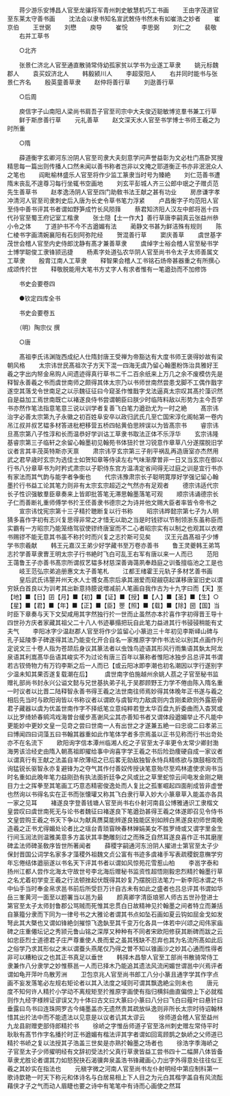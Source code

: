 <!-- { "loadSidebar": true } -->
　　蒋少游乐安博昌人官至龙骧将军青州刺史敏慧机巧工书画
　　王由字茂道官至东莱太守善书画
　　沈法会以隶书知名宣武敇侍书然未有如崔浩之妙者
　　崔京伯
　　王世弼
　　刘懋
　　庾导
　　崔恱
　　李思弼
　　刘仁之
　　裴敬
　　右并工草书

　　○北齐

　　张景仁济北人官至通直散骑常侍幼孤家贫以学书为业遂工草隶
　　姚元标魏郡人
　　袁买奴济北人
　　韩毅颍川人
　　李超荥阳人
　　右并同时能书与张景仁齐名
　　殷英童善草隶
　　赵仲将善行草
　　刘逖善行草

　　○后周

　　庾信字子山南阳人梁尚书肩吾子官至司宗中大夫俊迈聪敏博览羣书兼工行草
　　鲜于斯彦善行草
　　元礼善草
　　赵文深天水人官至书学博士书师王羲之为时所重

　　○隋

　　薛道衡字玄卿河东汾阴人官至司隶大夫刻意学问声誉益彰为文必杜门髙卧冥搜精思每一篇出则传播人口然未闻以善书称者岂非以文掩之耶道衡正书亦非泯泯众人之笔也
　　阎毗榆林盛乐人官至将作少监工篆隶当时号为臻絶
　　刘仁范善书遭隋末丧乱不遑尊习每行坐辄书空画地
　　刘玄平彭城人齐三公郎中珉之子赠贞范先生善草书
　　赵孝逸汤阴人官至四门助敎书法王献之甚有功业
　　房彦谦字孝冲清河人官至司隶刺史后入唐为长史令草书笔力浮紧
　　卢昌衡字子均范阳人官至侍中善书评其书者谓如野笋成竹长风陨箨
　　蔡君知济阳人汉左中郎将邕十四代孙官至蜀王府记室工楷隶
　　张士隠【士一作大】善行草唐李嗣真云张益州叅小令之体
　　丁道护书不今不古遒媚有法
　　蔺静文书甚为鲜洁殊有规则
　　陈仁棱书字画清婉襄阳有石刻阿弥陀经
　　贺混善行草
　　窦庆善草
　　虞世基字茂世会稽人官至内史侍郎沈静有髙才兼善草隶
　　虞绰字士裕会稽人官至秘书学士博学聪俊工隶锋颕迅捷
　　杨素字处道弘农华阴人官至尚书令太子太师善属文工草隶
　　殷胄江南人工草隶
　　释智果会稽人工书铭石炀帝甚器重之有所撰心成颂传扵世
　　释敬脱能用大笔书方丈字人有求者惟有一笔遒劲而不加修饰

　　书史会要卷四

　　●钦定四库全书

　　书史会要卷五

　　（明）陶宗仪 撰

　　○唐

　　髙祖李氏讳渊陇西成纪人仕隋封唐王受禅为帝豁达有大度书师王褒得妙故有梁朝风格
　　太宗讳世民髙祖次子方天下混一四海无虞乃留心翰墨粉饰治具雅好王羲之字出内帑金帛购人间遗迹得真行草书二千二百余纸来上万几之余不废模仿先是释智永善羲之书而虞世南师之颇得其体太宗乃以书师世南然尝患戈脚不工偶作戬字遂空其落戈令世南足之以示魏征征曰今窥圣作惟戬字戈法逼真太宗叹其髙扵藻识然自是益加工焉世南既亡以褚遂良侍书尝谓朝臣曰朕少时临阵料敌以形势为主今吾学书亦然作笔法指意笔意三说以训学者复善飞白笔力遒劲尤为一时之絶
　　髙宗讳治字必善太宗第九子永徽之初百姓阜安卒以政归武氏几至亡国宋淳化阁帖第一卷内吊江叔并叔艺韫多材答进枇杷移营五桥四帖黄伯思辨误以为皆髙宗书
　　睿宗讳旦髙宗第八子性淳和长而温恭好学训诂工草隶书取法正体不乐浮华
　　玄宗讳隆基睿宗第三子临轩之余留心翰墨初见翰苑书体狃扵世习锐意作章草八分遂摆脱旧学议者言其丰茂英特斯亦天禀
　　肃宗讳亨玄宗第三子削平祸乱再造唐室亦杰然用武之君早歳时玄宗为选佳士如贺知章等侍读左右气味渐摩曽非一日又当玄宗在御以行书八分章草书为时矜式肃宗以子职侍东宫方温凊定省间得无过庭之训是宜行书亦有家法而其气韵与能字者争衡也
　　代宗讳豫肃宗长子聪明寛厚好学强记留心翰墨扵行书益工论其笔力则非有太宗玄宗超迈之气然亦有足观者
　　德宗讳适代宗长子性识强敏羣臣章奏来上皆即批答笔无滞思翰墨落笔可观
　　顺宗讳诵德宗长子仁而善断礼重师傅学书扵王伾善隶书德宗之为诗并他文赐大臣者率皆令帝书之
　　宣宗讳忱宪宗第十三子精扵聴断复以行书称
　　昭宗讳晔懿宗第七子为人明猜多喜作字初有志兴复思得非常之才惜无以助之当是时钱镠以节制领浙东虽称臣而实霸有一方昭宗乃能笼络驾驭使镠终唐室而不二心者昭宗实有以制之也观其以衣襟书赐镠不能无意其书虽不称扵时而兴复之志扵斯可见矣
　　汉王元昌髙祖子少博学书宗羲献
　　韩王元嘉汉王弟少好学藏书至万卷亦善书
　　鲁王灵夔韩王弟笃志扵学善草隶曺王明太宗子行书絶时飞白可乱王右军有唐以来一人而已
　　范阳王蔼鲁王子亦善书髙宗所谓叔艺韫多材慈深善诲蔼夙奉趋庭之训蚤擅临池之工是也
　　岐王范弘宗弟追册惠文太子善笔札
　　江都王绪霍王元轨子多材艺善书画
　　皇后武氏讳曌并州天水人士彟女髙宗后承其溺爱而窥觎窃起谋移唐室旧史以谓穷妖白首良以为训考其出新意持臆说増减前人笔画自我作古为十九字曰而【天】埊【地】■【日】囝【月】■【初】■【证】■【授】■【人】■【圣】■【生】○【星】■【君】■【年】■【正】■【臣】瞾【照】■【载】■【除】圀【国】当时臣下章奏与天下文契咸用其字然独行扵一世而止虽然亦本扵喜作字初得晋王导十四世孙方庆者家藏其祖父二十八人书迹摹搨把玩自此笔力益进其行书骎骎稍能有丈夫气
　　李阳冰字少温赵郡人官至将作少监留心小篆迨三十年初见李斯峄山碑与孔子延陵季子碑遂得其法乃能变化开合自名一家推原字学作书法论以别其点画作刋定说文三十卷人指为苍颉后身议其篆法者以虫蚀鸟迹语其形风行雨集语其埶太阿龙泉语其利嵩髙华岳语其峻实不为过论有唐三百年以篆称者惟阳冰独步吕总评其书谓若古钗倚物力有万钧李斯之后一人而已【或云阳冰即李潮也初名潮因以字行遂别字少温未知其果否遂复载潮在后】
　　虞世南字伯施越州余姚人茘之子官至秘书监赠礼部尚书封永兴公谥文懿与兄世基执弟子礼于吴郡顾野王力学不倦由陈入隋名重一时议者以比晋二陆释智永善书得王羲之法世南往师焉妙得其体晚年正书遂与羲之相后先当时与欧阳询皆以书称议者以谓欧与虞智均力敌虞则内含刚柔欧则外露筋骨君子藏器以虞为优盖世南作字不择纸笔立意纯粹若登太华百盘九折委曲而入杳冥或以比罗绮娇春鹓鸿戏海曽台缓步髙谢风尘其亦善知书者又谓体段遒媚举止不凡能中更能妙中更妙文皇一见竒之尝曰世南一人有出世之才遂兼五絶一曰忠谠二曰孝弟三曰博闻四曰词藻五曰书翰其器重如此作笔体学者多宗焉虽以正书见称而行书出竒处亦不在名流下
　　欧阳询字信本潭州临湘人纥之子官至太子率更令太常少卿封渤海男该洽经史由隋入朝髙祖即擢给事中询喜字学王羲之书后险劲痩硬自成一家议者以谓真行有王献之法盖自羊欣薄绍之已后畧无勍敌独智永恃兵精练欲与旗鼓相攻而询猛锐长驱智永亦复避锋为之夺气其作付善奴传授诀笔意殆尽至鸡林遣使求询书当时名重如此晚年笔力益刚劲有执法面折廷争之风或比之草里蛇惊云间电发金刚之瞋目力士之挥拳至其笔画工巧意态精密俊逸处而人复比之孤峯崛起四面削成皆非虚誉也然询以书得名实在正书而张懐瓘又称其飞白隶行草入妙大小篆章草入能盖亦各具一家之见耳
　　褚遂良字登善钱塘人官至尚书右仆射河南县公博雅通识工隶楷文皇尝叹曰虞世南死无与论书者魏征曰褚遂良下笔遒劲甚得王羲之体遂即召见令侍书文皇尝购王羲之书天下争以为献真赝莫能辨遂良独能区别如辨白黑遂良初师世南晚造羲之正书尤得媚处论者比之瑶台青琐窅映春林婵娟美女不胜罗绮或又谓字里金生行间玉润法则温雅美意多方盖状其丰艶雕刻过之而殊乏自然耳遂良喜作正书其磨崖碑孟法师碑圣敎序皆世所著闻者
　　薛稷字嗣通河东汾阴人擢进士第官至太子少保封晋国公词学名家多才藻稷外祖魏文贞公富有书迹多虞褚手写表疏稷鋭意橅学穷年忘倦结体遒丽遂以书名天下评其书者以谓如风惊苑花雪惹山柏
　　李邕字泰和扬州江都人尝作北海太守故世号李北海后赠秘书监资性超悟刚毅忠烈精扵翰墨行草之名尤着初学变王羲之行法顿挫起伏既得其妙复乃摆脱旧法笔力一新李阳冰谓之书中仙手当时奉金帛求邕书前后所受巨万计自古未有如此之盛者也吕总评其书谓如华岳三峯黄河一面至以题署当以邕为最
　　颜真卿字清臣琅邪人师古五世孙登进士第官至太子太师封鲁郡公骂贼而死惟其忠贯白日故精神见扵翰墨之间者特立而兼括自篆籀分隶而下同为一律号书之大雅论者谓其书点如坠石画如夏云钩如屈金戈如发弩此其大槩也又谓如锋絶剑摧惊飞逸埶至其千变万化各具一体若中兴颂之闳伟家庙碑之庄重僊坛记之秀颕元鲁山铭之深厚又种种有不同者宋欧阳修获其断碑而跋之云如忠臣烈士道德君子庄严尊重使人畏而爱之虽其残缺不忍弃也其为名流所髙如此后之俗学乃求其形似之末以谓蚕头燕尾仅乃得之曽不知以锥画沙之妙其心通而性得者非可以糟粕议之也其正书真足以垂世
　　韩择木昌黎人官至工部尚书散骑常侍工隶兼作八分隶学之妙惟蔡邕一人而已择木乃能追其遗法风流闲媚世谓邕中兴焉评者谓如龟开萍叶鸟散芳洲
　　卫包京兆人官至尚书郎工八分小篆且通字学其作字点画不妄发落笔必左规右矩论者以其入法度之域则可谓其飘逸絶尘则未也
　　唐元度不知何许人精扵小学动不离规矩至扵推原字画使有指归横斜曲直偏傍上下必就楷则作九经字様辨证谬误又为十体曰古文曰大篆曰小篆曰八分曰飞白曰薤叶曰悬针曰垂露曰鸟书曰连珠网罗古今绳墨盖亦无遗然责其疏放纵逸则非所长太宗时待诏翰林惜其出扵法中而不能遗法以见意是以议者讥其太谬云
　　徐师道会稽人官至益州九龙县尉赠吏部侍郎精扵书
　　徐峤之字惟岳师道子官至洛州刺史赠左常侍平时耿耿有髙节作字名播扵时正书遒媚有楷法评其字者谓如回鸾顾鹊之埶峤之父师道已精扵书峤之复以法授其子浩盖三世矣是亦熟扵翰墨之场者也
　　徐浩字季海峤之子官至太子少师擢明经有文辞初受法扵父真行草隶皆益工尝书四十二幅屏八体皆备草隶尤胜论者谓其力如怒猊抉石渴骥奔泉盖浩书锋藏画心力出字外得意处往往似王羲之其妙实在指法也
　　元稹字微之河南人官至尚书左仆射明经中第应制科第一歌诗歆艳一时天下称元和体诗名与白居易相上下人目之为元白其楷字盖自有风流酝藉侠才子之气而动人眉睫也要之诗中有笔笔中有诗而心画使之然耳
